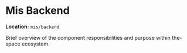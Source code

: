 # Mis Backend

**Location:** `mis/backend`

Brief overview of the component responsibilities and purpose within the-space ecosystem.
